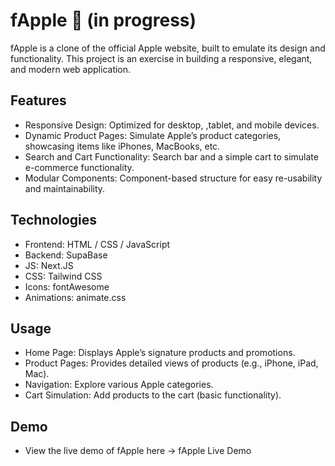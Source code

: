 # fApple 🍎 (in progress)

fApple is a clone of the official Apple website, built to emulate its design and functionality. 
This project is an exercise in building a responsive, elegant, and modern web application.

## Features
- Responsive Design: Optimized for desktop, ,tablet, and mobile devices.
- Dynamic Product Pages: Simulate Apple’s product categories, showcasing items like iPhones, MacBooks, etc.
- Search and Cart Functionality: Search bar and a simple cart to simulate e-commerce functionality.
- Modular Components: Component-based structure for easy re-usability and maintainability.

## Technologies
- Frontend: HTML / CSS / JavaScript
- Backend: SupaBase
- JS: Next.JS
- CSS: Tailwind CSS
- Icons: fontAwesome
- Animations: animate.css

## Usage
- Home Page: Displays Apple’s signature products and promotions.
- Product Pages: Provides detailed views of products (e.g., iPhone, iPad, Mac).
- Navigation: Explore various Apple categories.
- Cart Simulation: Add products to the cart (basic functionality).

## Demo 
- View the live demo of fApple here -> fApple Live Demo
